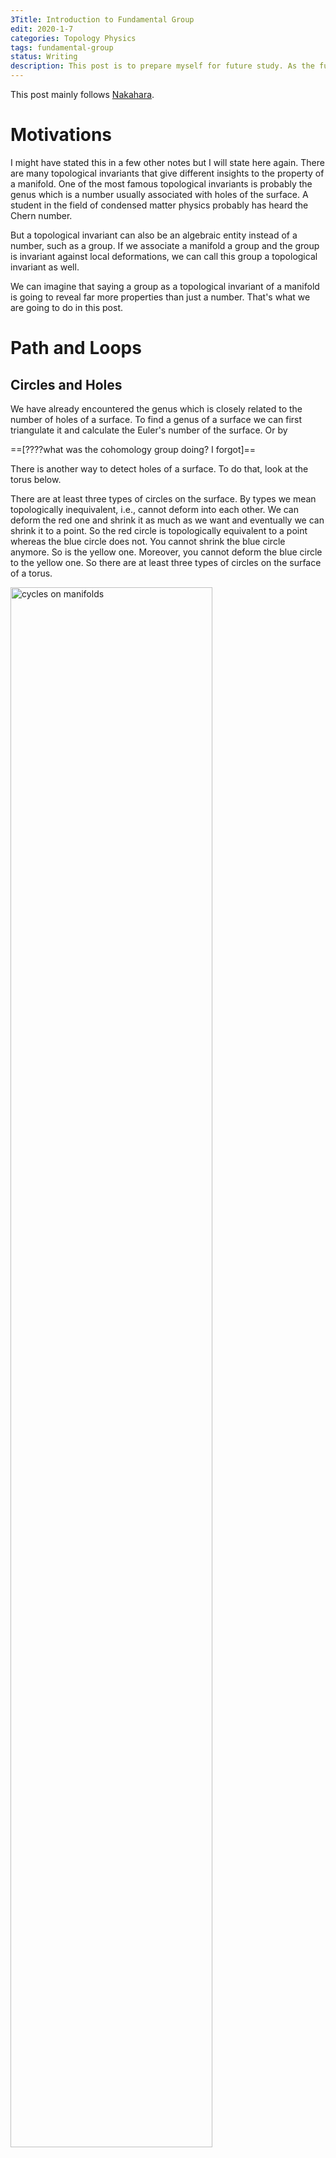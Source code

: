 ```yaml
---
3Title: Introduction to Fundamental Group
edit: 2020-1-7
categories: Topology Physics
tags: fundamental-group
status: Writing
description: This post is to prepare myself for future study. As the fundamental group plays an important role in many parts of topological insulators.
---
```


$$
\newcommand{\ket}[1]{\vert {#1} \rangle}
\newcommand{\bra}[1]{\langle {#1} \vert}
\newcommand{\braket}[2]{\left\langle {#1}\! \mid \!{#2} \right\rangle}
\newcommand{\Partial}[2]{\frac{\partial {#1}}{\partial{#2}}}
\newcommand{\emath}{\mathrm e}
\newcommand{\R}{\mathbb R}
$$

This post mainly follows [Nakahara](https://cds.cern.ch/record/640926/files/0750306068_TOC.pdf).

# Motivations

I might have stated this in a few other notes but I will state here again. There are many topological invariants that give different insights to the property of a manifold. One of the most famous topological invariants is probably the genus which is a number usually associated with holes of the surface. A student in the field of condensed matter physics probably has heard the Chern number. 

But a topological invariant can also be an algebraic entity instead of a number, such as a group. If we associate a manifold a group and the group is invariant against local deformations, we can call this group a topological invariant as well. 

We can imagine that saying a group as a topological invariant of a manifold is going to reveal far more properties than just a number. That's what we are going to do in this post.

# Path and Loops

## Circles and Holes

We have already encountered the genus which is closely related to the number of holes of a surface. To find a genus of a surface we can first triangulate it and calculate the Euler's number of the surface. Or by 

==[????what was the cohomology group doing? I forgot]==

There is another way to detect holes of a surface. To do that, look at the torus below. 

There are at least three types of circles on the surface. By types we mean topologically inequivalent, i.e., cannot deform into each other. We can deform the red one and shrink it as much as we want and eventually we can shrink it to a point. So the red circle is topologically equivalent to a point whereas the blue circle does not. You cannot shrink the blue circle anymore. So is the yellow one. Moreover, you cannot deform the blue circle to the yellow one. So there are at least three types of circles on the surface of a torus.

<img src="https://raw.githubusercontent.com/yk-liu/yk-liu.github.io/master/_posts/2019-10-29-Introduction-to-Foundemental-Group/assets/nonContractibleCircles.png" alt="cycles on manifolds" width="80%">

On the other hand, all circles on a sphere are contractible, meaning they are all topologically equivalent to a point. Circles on a two-holed torus are more complicated but the results are shown above as well. 

Obviously, the above results are topological, as we can deform the manifold continuously but the conclusion remains the same. So in some sense, the number of inequivalent circles can be used as a topological invariant. Mathematically it's hard to prove that "there is no way to deform the circles into one another", or to prove "there are only these types of circles on the surface". To do that, we are going to use some definitions.

## Mathematical Structures among Paths and Loops

A path on a manifold can be seen as a map from an interval in real axis $I=[0,1]\in\R^1$ to a (continuous) line on the manifold $\mathcal M$. We denote the map as

$$
\alpha: I\rightarrow \mathcal M,
$$

where $\alpha(0)=x_0$ and $\alpha(1)=x_1$ are considered the beginning and the end of the line. We will from now on use the map $\alpha$ to indicate the path on the manifold.

<img src="https://raw.githubusercontent.com/yk-liu/yk-liu.github.io/master/_posts/2019-10-29-Introduction-to-Foundemental-Group/assets/pathandloops.png" alt="path, loops and points on manifold" width="60%">

If $x_0=x_1$, naturally we call $\alpha$ a loop that start at $x_0$ or whose base point is $x_0$.

What's interesting about the path and circles defined about is paths as a set behave like a group.

First, we can define a multiplication between a path $\alpha$ and a path $\beta$ as $\alpha * \beta$, where

$$
\alpha * \beta(s) = 
\cases{
\alpha(2s),\quad  0\le s \le 1/2\\
\beta(2s-1),\quad  1/2\le s \le 1
}
$$

Intuitively the operation is defined as moving along the first path and continuously transit to another with equal time spent on either of the paths. Hence we require that for our multiplication to give a continuous path, the second path must start where the first path ends. 

<img src="https://raw.githubusercontent.com/yk-liu/yk-liu.github.io/master/_posts/2019-10-29-Introduction-to-Foundemental-Group/assets/multiplication.png" alt="multiplication of paths on manifold" width="60%">

Note that the coefficients in the map can be defined in other ways as well, say

$$
\alpha * \beta(s) = 
\cases{
\alpha(8s^2),\quad  0\le s \le 1/8\\
\beta((8s-1)/7),\quad  1/8\le s \le 1
}
$$

is the same path on the manifold. We made our choice but you can make yours. From now on we will use the former one for its simplicity. 

The multiplication is associative, which we will prove later in this post. But we can see direct by manipulating the paths.

<img src="https://raw.githubusercontent.com/yk-liu/yk-liu.github.io/master/_posts/2019-10-29-Introduction-to-Foundemental-Group/assets/associativityM.png" alt="associativity of multiplication of paths shown on manifold" width="40%">

The multiplication is communitive, as the multiplication is defined in such a way that if $\alpha*\beta$ and $\beta*\alpha$ both exist, they must form a loop. The result of the multiplication is only going to be the same loop. As is indicated in the sketch below. The direction of the loop is indicated by the black arrow. There is a small nuance that even the results "overlap", they actually give us "two loops with different base points". We will address this issue later when we talk about homotopic maps.

<img src="https://raw.githubusercontent.com/yk-liu/yk-liu.github.io/master/_posts/2019-10-29-Introduction-to-Foundemental-Group/assets/Abelian.png" alt="multiplication of paths on manifold is communitive" width="60%">

The identity we choose here is going to be a constant map $c$ which correspond to a point in the manifold, 

$$
c_{x_0} : I \rightarrow x_0\in \mathcal M
$$

Obviously, the identity here is not unique and we will address that in a minute.

The inverse of a path is defined as traveling along the path reversely. The inverse is denoted as $\alpha^{-1}$,

$$
\alpha^{-1}(s) =\alpha(1-s), s\in I
$$

<img src="https://raw.githubusercontent.com/yk-liu/yk-liu.github.io/master/_posts/2019-10-29-Introduction-to-Foundemental-Group/assets/inverse.png" alt="inverse of path and multiplication of path with its inverse" width="80%">

When a path is multiplied with its inverse it does **NOT** gives us the identity, 

$$
\alpha * \alpha^{-1}(s) =
\cases{
\alpha(2s),\quad  0\le s \le 1/2\\
\alpha^{-1}(2s-1),\quad  1/2\le s \le 1
}
$$

as traveling back along a path does not erase the path at all. Instead, we have a "double thread" or a collapsed loop.

And now all that's left is closure. We can see that the results of the above operations are still paths. So we have an algebraic structure among the paths. 

The operations defined above can be a bit awkward, as the inverse and identity's definition does not fully match, and the multiplication only between the elements that have a least one common end. Things do look better if we look at only loops that start from a certain point. That way the multiplication does make more sense, but the inverse is still odd.

# Making a Group

As is stated before, paths do not form a group under operations defined above. As definitions related to an identity in a group is that 

> Identity $e$ is the **unique** element from group $G$ such that for all $g\in G$,
> 
> $$
> eg=ge=g, \\
> gg^{-1} = e.  
> $$

Luckily, mathematicians know what to do with this type of situation. To make the set of loops with the aforementioned operations a group, we can treat a few elements as the same element, as dividing the elements into different classes. And if we do that in a clever way for other elements in the set as well and look at the multiplication between classes, we might be able to define a group.

> Mathematically the "classes" are called equivalence classes, defined by [equivalence relations](https://en.wikipedia.org/wiki/Equivalence_relation)

From the topology point of view, this "division by class" is natural as we do not care about the actual shape of loops, but their topology. We can continuously deform them on the manifold as much as we want but this will not alter the topological property of the paths. So we might as well pick one path from each "topological type" and study them. 

# Homotopy Relation Represented by $F$

Mathematically, we state the equivalence relation defined as **homotopic relation**: 

Let $\alpha, \beta$ be loops at $x_0$, if there exists a continuous map $F: I\times T\rightarrow \mathcal M$  such that

$$
F(s,0)=\alpha(s)\quad \text{start from $\alpha$ at $t=0$}\\
F(s,1)=\beta(s)\quad \text{end at $\beta$ at $t=1$}\\
F(0,t)= F(1,t)\quad \text{the base point is still at all $t$},
$$

we call $\alpha$ and $\beta$ to be homotopic, denoted as $\alpha\sim \beta$.

<img src="https://raw.githubusercontent.com/yk-liu/yk-liu.github.io/master/_posts/2019-10-29-Introduction-to-Foundemental-Group/assets/StaticF.png" alt="static representation of F function" width="45%">

There is a nice way to visualize the idea. Imagine we slowly deform $\alpha$ into $\beta$ as time goes by. We take snapshots of the shape of the path and stack them on top of each other. The shapes of the path will trace out a surface in $2+1$ dimension. As is shown above, a straight path is deformed to a curved one. The requirement of continuousness is made clear by requiring that the surfaces that the paths trace is continuous. **We can say that $F$ can be fully represented by the surface is drawn above**.

Here is an animated version of the map $F$ just for fun. The code is written in Mathematica. I provide the code [here](https://github.com/yk-liu/yk-liu.github.io/blob/master/_posts/2019-10-29-Introduction-to-Foundemental-Group/assets/TimeElapseOfF.nb) if you want to play with it yourself.

<img src="https://raw.githubusercontent.com/yk-liu/yk-liu.github.io/master/_posts/2019-10-29-Introduction-to-Foundemental-Group/assets/VisualizationOfF.gif" alt="animated representation of F function" width="30%">

Nakahara mainly used the $2$-dimension notation as below. 

<img src="https://raw.githubusercontent.com/yk-liu/yk-liu.github.io/master/_posts/2019-10-29-Introduction-to-Foundemental-Group/assets/simpleF.png" alt="animated representation of F function" width="30%">

This could be misleading in the following way, but I will include them as they provide some insight into which types of functions we should use to construct the continuous map $F$ in later times.

> 1.  When there is actually a "deformation" happening to the actual paths as in the case $\alpha\rightarrow \beta$, the $F$ can look like an identity map.
>
> 2. When there is absolutely no deformation happening to the actual path as we will see later, the $F$ can look like there is a deformation. Consider $\alpha*\beta$ and $\beta * \alpha$. The result of the same shape, but there is a twist in $F$'s planar diagram. (There are no kinks in the map $F$ if we were to represent it in $3D$. But here we have a walk-around for the planar diagram: wrap it around a cylinder to represent that $\alpha$ and $\beta$ connects to a full circle. Even then, there is no deformation happening to the shape of any of the paths.)
>
>    <img src="https://raw.githubusercontent.com/yk-liu/yk-liu.github.io/master/_posts/2019-10-29-Introduction-to-Foundemental-Group/assets/AbelianF.png" alt="Communitive multiplication of paths represented by F " width="40%">

# Homotopy as an Equivalence Relation

There are three requirements for a relation to be an equivalent relation, namely reflectivity, symmetry, transitivity. We will proof the one by one.

- Reflectivity

  $\alpha\sim\alpha$: Take $F(s,t)=\alpha(s), \quad\forall t$.

- Symmetry

  If $\alpha\sim\beta$, There exists $ F(s,t)$ such that $F(s,0)=\alpha(s),\ F(s,1)=\beta(s),\ F(0,t)= F(1,t)$. We have that $F(s,1-t)$ is the map $\beta\rightarrow\alpha$. This can be seen as a time reversal.

- Transitivity

  If $\alpha\substack{F_1\\ \huge\sim}\beta$ and $\beta \substack{F_2\\ \huge\sim} \gamma$. Then the function $F(s,t)=\cases{F_1(s,2t),\quad t\in (0,1/2)\\F_2(s,2t-1),\quad t\in (1/2,1)}$ maps $\alpha$ to $\gamma$, namely $\alpha\sim\gamma$. Visually that's equivalent of gluing the surfaces of $F_1$ and $F_2$ together.
  
  <img src="https://raw.githubusercontent.com/yk-liu/yk-liu.github.io/master/_posts/2019-10-29-Introduction-to-Foundemental-Group/assets/transitivityF.png" alt="Transitivity of homotopy paths represented by F" width="80%">

Hence by definition, homotopy is an equivalence relation. 

We see that homotopy relations respects or preserves multiplication, namely, if $\alpha_1\substack{F_\alpha\\ \huge\sim}\alpha_2$, and $\beta_1\substack{F_\beta\\ \huge\sim}\beta_2$, then we have $\alpha_1*\beta_1 \sim \alpha_2*\beta_2$. This can be shown using the following diagram. 

<img src="https://raw.githubusercontent.com/yk-liu/yk-liu.github.io/master/_posts/2019-10-29-Introduction-to-Foundemental-Group/assets/equivalenceM.png" alt="homotopy equivalence respects multiplication of paths" width="80%">

We can proof it by construction $F(s,t)=\cases{F_1(2s,t),\quad s\in (0,1/2)\\F_2(2s-1,t),\quad s\in (1/2,1)}$. 


> Note about equivalence relation and **why we need homotopy**:
>
> I imagine this is a new concept for most of the viewers of this post. So I will give some background to the notion here.
>
> Any relation that has reflectivity, symmetry, transitivity is by definition an equivalence relation. Equality and inequalities are obvious types of equivalence. Some other equivalence relations include the famous **congruence and similarity** between shapes such as triangles. The equivalence relation itself is not very useful.
>
> The equivalence relation of a set tells us that there are elements that can be seen as equivalent which enable us to define equivalent classes. This enables us to group elements that behave the same (equivalently). And we don't have to look at every element, but the representatives of each class. 
>
> Consider the following equivalence relation defined over $\mathbb Z-\{0\}$: 
>
> > If $a,b\in \mathbb Z$, $a+b\gt 0$, we call $a\sim b$. (This equivalence relation is such "grouping by the same sign")
> >
> > It's evident 
> >
> > 1.  $a\sim a$.
> > 2.  If $a\sim b$, then $b\sim a$.
> > 3.  If $a\sim b$ and $b\sim c$, then $a\sim c$.
>
> Then we have the equivalence relation $\sim$ that distinguishes two subsets of $\mathbb Z- \{0\}$. We denote them to be $[1]$ and $[-1]$. This information reveals the structure of the set. (It actually gives a new set with only two elements: $\{[-1],[1]\}$. This is sometimes denoted as $\mathbb Z- \{0\}/\sim$.) But still, it's not of much use.
>
> When we discover that the equivalence class preserves (or respects) multiplication, that's when things become interesting. Namely we know if $a_1\sim a_2, b_1 \sim b_2$ ($a$'s are of the same sign, and so are $b$), then $a_1 \times a_2\sim b_1\times b_2$. We have **new group** $\{[-1],[1]\}$ with multiplication.
>
> By doing so, have a new group defined from the old one. Of course, this is an equivalence relation was constructed out of a group. **But in the case of homotopy, we were able to construct a group out of a set that does not have a group structure. That's why we need to define homotopy.** 
>

# Homotopy Makes Paths a Group

We will show that if we consider the set of homotopy classes instead of actual paths at base point $x_0$, we have a group. This group denoted as $\pi_1(\mathcal M, x_0)$, called the **fundamental group**. 

Since the homotopy relation respects the multiplication, namely if $\alpha_1\substack{F_\alpha\\ \huge\sim}\alpha_2$, and $\beta_1\substack{F_\beta\\ \huge\sim}\beta_2$, then we have $\alpha_1*\beta_1 \sim \alpha_2*\beta_2$, we can define the multiplication between classes as

$$
[\alpha]*[\beta]=[\alpha*\beta].
$$

In other words, we can use elements from each class as representatives and whatever relation these elements have, we can always find the corresponding relations of the classes they belong by putting them to the class.

To show that the set of paths under homotopy relation does form a group, there are four requirements we need to show, namely closedness, associativity, unique unit and inverse. We will prove them one by one.

## Closedness:

This is evident. A path multiplied to a path is still a path. Hence belongs to a class.

## Associativity:

To prove the associativity between classes, 

$$
([\alpha]*[\beta])*[\gamma]=[\alpha]*([\beta]*[\gamma])
$$

we can prove using the elements first.

$$
\begin{align}
(\alpha*\beta)(s) =
\cases{
\alpha(2s), \quad s\in(0,\tfrac{1}{2})\\
\beta(2s-1), \quad  s \in(\tfrac{1}{2},1)
},\quad 
\big((\alpha*\beta)*\gamma \big)(s) =
\cases{
\alpha(4s), \quad s\in(0,\tfrac{1}{4})\\
\beta(4s-1), \quad s\in(\tfrac{1}{4},\tfrac{1}{2})\\
\gamma(2s-1), \quad s\in(\tfrac{1}{2},1)\\
} 
\\
(\beta*\gamma)(s) =
\cases{
\beta(2s), \quad s\in(0,\tfrac{1}{2})\\
\gamma(2s-1), \quad s \in(\tfrac{1}{2},1)
}, \quad
\big(\alpha*(\beta*\gamma) \big)(s) =
\cases{
\alpha(2s), \quad s\in(0,\tfrac{1}{2})\\
\beta(4s-2), \quad s\in(\tfrac{1}{2},\tfrac{3}{4})\\
\gamma(4s-3), \quad s\in(\tfrac{3}{4},1)\\
} 
\end{align}
$$

> This was already evident even without the expression by looking at the results as stated before. Here we are going for a mathematical proof.
>
> <img src="https://raw.githubusercontent.com/yk-liu/yk-liu.github.io/master/_posts/2019-10-29-Introduction-to-Foundemental-Group/assets/associativityM.png" alt="associativity of multiplication of paths shown on manifold" width="30%">

Our mission is to find a continuous map $F$ that maps from $\big((\alpha*\beta)*\gamma \big)$ to $\big(\alpha*(\beta*\gamma) \big)$. One easy way to do this is to find the following $F$ with the mapping characterized by (monotonically increasing w.r.t. $s$ for simplicity) $f_1$, $f_2$ and $f_3$. Note the range of the parameters of the paths are determined by the maximal of $f$s which conveniently locate at $s=1$.

$$
\begin{align*}
F(s,t) =\cases{
\alpha(f_1(s,t)), \quad s\in(0,g_1(t))\\
\beta(f_2(s,t)), \quad s\in(g_1(t),g_2(t))\\
\gamma(f_3(s,t)), \quad s\in(g_2(t),1)\\
} 
\end{align*}
$$

The constraints on $g$'s are

$$
\begin{array}{llll}
g_1(0) = \tfrac{1}{4}, & g_1(1) =\tfrac{1}{2}\\
g_2(0) =\tfrac{1}{2}, & g_2(1) = \tfrac{3}{4}\\
\end{array}
$$

The constraints on the $f$'s are defined by the the "partitions" of $\alpha$, $\beta$ and $\gamma$ at $t=0$ and $t=1$. Namely 

$$
\begin{array}{llll}
f_1(s,0) = 4s, & f_1(s,1) = 2s, & f_1(0,t)=0, & f_1(g_1(t),t)=1.\\
f_2(s,0) = 4s-1, & f_2(s,1) = 4s-2.& f_2(g_1(t),t)=0, & f_3(g_2(t),t)=1\\
f_3(s,0) = 2s-1, & f_3(s,1) = 4s-3.& f_3(g_2(t),t)=0, & f_3(1,t)=1\\
\end{array}
$$

There are obviously many choices of $f$'s and $g$'s that gives the above result, you can fit an exponential function if you want. This freedom of choice corresponds to the freedom of choices of continuously deforming the paths. For simplicity, we choose linear functions for $g$ and then find expressions for $t$.

After finding $g$, I don't have a good way of determining the expression for $f$, other than trial and error. One hint is to look at the planar diagram of $F$. If there is a stretch, the expression is typically of the form $s/t$, else it would the linear combination of $s$ and $t$.

The result we have is 

$$
\begin{align*}
F(s,t) =\cases{
\alpha(\frac{4s}{1+t}), \quad s\in(0,\tfrac{t+1}{4})\\
\beta(4s-1-t), \quad s\in(\tfrac{t+1}{4},\tfrac{t+2}{4})\\
\gamma(\frac{4s-t-2}{2-t}), \quad s\in(\tfrac{t+2}{4},1)\\
} 
\end{align*}
$$

This map $F$ is continuous. Here are the planar diagram and $3$-dimensional representation of $F$. 

<img src="https://raw.githubusercontent.com/yk-liu/yk-liu.github.io/master/_posts/2019-10-29-Introduction-to-Foundemental-Group/assets/associativityF.png" alt="associativity of multiplication of paths shown by F" width="60%">

Be very careful with what this sketch represents. Again, there is absolutely no deformation if we take $\alpha$, $\beta$ and $\gamma$ as path and multiply them. You can see it by just looking at the result without the mathematical proof. The "tilted deformation" is actually the deformation of **speed distribution**. 

> I actually spent 2 hours trying to visualize this deformation while writing this note. I could not wrap it around my head why every time I get a constant map instead of a nice deformation as is shown above. Then I realized that that's exactly what we are trying to proof: geometrically the map $([\alpha]*[\beta])*[\gamma]=[\alpha]*([\beta]*[\gamma])$ is identity map. 

## Unique unit:

The unique unit element is just $c_x: I \rightarrow x\in \mathcal M$. We need to show that

$$
[\alpha] ∗ [c_x] = [\alpha] \text{ and } [c_x] ∗ [\alpha] = [\alpha]
$$

This is shown by using

$$
\begin{align*}
F(s,t) =\cases{
\alpha(\frac{2s}{t}), \quad s\in(0,\tfrac{t+1}{2})\\
x, \quad s\in(\tfrac{t+1}{2},1)
} 
\end{align*}
$$

And the planar diagram is as following



## Inverse

We will show that 

